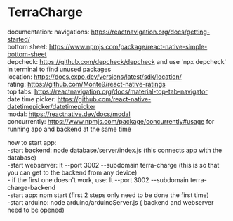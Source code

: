 # TerraCharge
documentation:
  navigations: https://reactnavigation.org/docs/getting-started/ <br />
  bottom sheet: https://www.npmjs.com/package/react-native-simple-bottom-sheet <br />
  depcheck: https://github.com/depcheck/depcheck and use 'npx depcheck' in terminal to find unused packages <br />
  location: https://docs.expo.dev/versions/latest/sdk/location/ <br/>
  rating: https://github.com/Monte9/react-native-ratings <br/>
  top tabs: https://reactnavigation.org/docs/material-top-tab-navigator <br/>
  date time picker: https://github.com/react-native-datetimepicker/datetimepicker <br/>
  modal: https://reactnative.dev/docs/modal <br/>
  concurrently: https://www.npmjs.com/package/concurrently#usage for running app and backend at the same time <br/>

  how to start app:<br/>
    -start backend: node database/server/index.js (this connects app with the database)<br/>
    -start webserver: lt --port 3002 --subdomain terra-charge (this is so that you can get to the backend from any device)<br/>
    - if the first one doesn't work, use: lt --port 3002 --subdomain terra-charge-backend<br/>
    -start app: npm start (first 2 steps only need to be done the first time) <br/>
    -start arduino: node arduino/arduinoServer.js ( backend and webserver need to be opened)